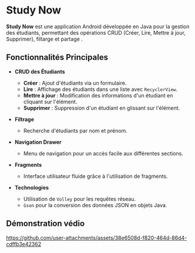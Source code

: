 # Study Now

**Study Now** est une application Android développée en Java pour la gestion des étudiants, permettant des opérations CRUD (Créer, Lire, Mettre à jour, Supprimer), filtarge et partage .


## Fonctionnalités Principales

- **CRUD des Étudiants**
  - **Créer** : Ajout d'étudiants via un formulaire.
  - **Lire** : Affichage des étudiants dans une liste avec `RecyclerView`.
  - **Mettre à jour** : Modification des informations d'un étudiant en cliquant sur l'élément.
  - **Supprimer** : Suppression d'un étudiant en glissant sur l'élément.

- **Filtrage**
  - Recherche d'étudiants par nom et prénom.

- **Navigation Drawer**
  - Menu de navigation pour un accès facile aux différentes sections.

- **Fragments**
  - Interface utilisateur fluide grâce à l'utilisation de fragments.

- **Technologies**
  - Utilisation de `Volley` pour les requêtes réseau.
  - `Gson` pour la conversion des données JSON en objets Java.
## Démonstration védio
https://github.com/user-attachments/assets/38e6508d-f820-464d-86d4-cdffb3e42362

